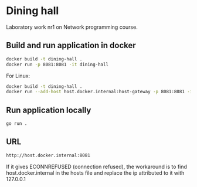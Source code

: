 # Dining hall

Laboratory work nr1 on Network programming course.

## Build and run application in docker

```bash
docker build -t dining-hall .
docker run -p 8081:8081 -it dining-hall
```

For Linux:

```bash
docker build -t dining-hall .
docker run --add-host host.docker.internal:host-gateway -p 8081:8081 -it dining-hall
```

## Run application locally

```bash
go run .
```

## URL

```bash
http://host.docker.internal:8081
```

If it gives ECONNREFUSED (connection refused), the workaround is to find host.docker.internal in the hosts file and replace the ip attributed to it with 127.0.0.1
